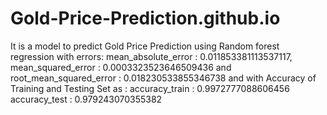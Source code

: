 # Gold-Price-Prediction.github.io
It is a model to predict Gold Price Prediction using Random forest regression with errors: mean_absolute_error : 0.011853381113537117, mean_squared_error : 0.0003323523646509436 and root_mean_squared_error : 0.018230533855346738 and with Accuracy of Training and Testing Set as : accuracy_train : 0.9972777088606456 accuracy_test : 0.979243070355382
